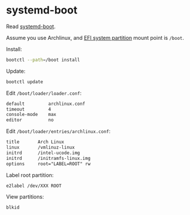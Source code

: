 # systemd-boot

Read [systemd-boot](https://wiki.archlinux.org/index.php/Systemd-boot).

Assume you use Archlinux, and [EFI system partition](https://wiki.archlinux.org/index.php/EFI_system_partition) mount point is `/boot`.

Install:

```sh
bootctl --path=/boot install
```

Update:

```sh
bootctl update
```

Edit `/boot/loader/loader.conf`:

```txt
default         archlinux.conf
timeout         4
console-mode    max
editor          no
```

Edit `/boot/loader/entries/archlinux.conf`:

```txt
title       Arch Linux
linux       /vmlinuz-linux
initrd      /intel-ucode.img
initrd      /initramfs-linux.img
options     root="LABEL=ROOT" rw
```

Label root partition:

```sh
e2label /dev/XXX ROOT
```

View partitions:

```sh
blkid
```
